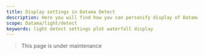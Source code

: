 ```yaml
---
title: Display settings in Datama Detect
description: Here you will find how you can personify display of Datama Detect
scope: Datama/light/detect
keywords: light detect settings plot waterfall display
---
```


> This page is under maintenance
